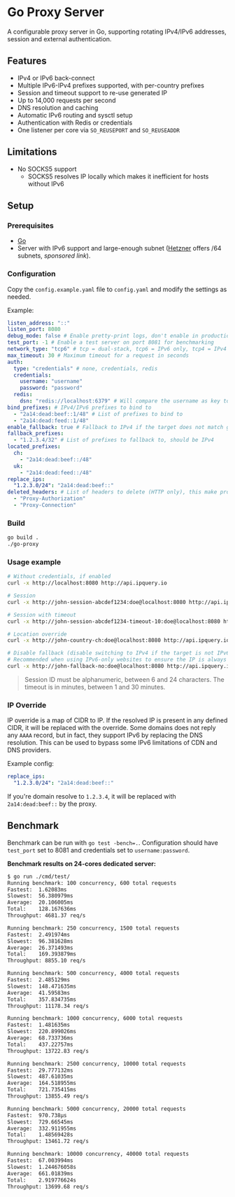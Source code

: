 # Go Proxy Server

A configurable proxy server in Go, supporting rotating IPv4/IPv6 addresses, session and external authentication.

## Features

- IPv4 or IPv6 back-connect
- Multiple IPv6-IPv4 prefixes supported, with per-country prefixes
- Session and timeout support to re-use generated IP
- Up to 14,000 requests per second
- DNS resolution and caching
- Automatic IPv6 routing and sysctl setup
- Authentication with Redis or credentials
- One listener per core via `SO_REUSEPORT` and `SO_REUSEADDR`

## Limitations

- No SOCKS5 support
  - SOCKS5 resolves IP locally which makes it inefficient for hosts without IPv6

## Setup

### Prerequisites

- [Go](https://golang.org/dl/)
- Server with IPv6 support and large-enough subnet ([Hetzner](https://hetzner.cloud/?ref=BV2rohR8OBWQ) offers /64 subnets, *sponsored link*).

### Configuration

Copy the `config.example.yaml` file to `config.yaml` and modify the settings as needed.

Example:
```yaml
listen_address: "::"
listen_port: 8080
debug_mode: false # Enable pretty-print logs, don't enable in production
test_port: -1 # Enable a test server on port 8081 for benchmarking
network_type: "tcp6" # tcp = dual-stack, tcp6 = IPv6 only, tcp4 = IPv4 only
max_timeout: 30 # Maximum timeout for a request in seconds
auth:
  type: "credentials" # none, credentials, redis
  credentials:
    username: "username"
    password: "password"
  redis:
    dsn: "redis://localhost:6379" # Will compare the username as key to the password
bind_prefixes: # IPv4/IPv6 prefixes to bind to
  - "2a14:dead:beef::1/48" # List of prefixes to bind to
  - "2a14:dead:feed::1/48"
enable_fallback: true # Fallback to IPv4 if the target does not match generated IP family above
fallback_prefixes:
  - "1.2.3.4/32" # List of prefixes to fallback to, should be IPv4
located_prefixes:
  ch:
    - "2a14:dead:beef::/48"
  uk:
    - "2a14:dead:feed::/48"
replace_ips:
  "1.2.3.0/24": "2a14:dead:beef::"
deleted_headers: # List of headers to delete (HTTP only), this make proxy anonymous
  - "Proxy-Authorization"
  - "Proxy-Connection"
```

### Build

```bash
go build .
./go-proxy
```

### Usage example

```bash
# Without credentials, if enabled
curl -x http://localhost:8080 http://api.ipquery.io

# Session
curl -x http://john-session-abcdef1234:doe@localhost:8080 http://api.ipquery.io

# Session with timeout
curl -x http://john-session-abcdef1234-timeout-10:doe@localhost:8080 http://api.ipquery.io

# Location override
curl -x http://john-country-ch:doe@localhost:8080 http://api.ipquery.io

# Disable fallback (disable switching to IPv4 if the target is not IPv6-capable)
# Recommended when using IPv6-only websites to ensure the IP is always IPv6
curl -x http://john-fallback-no:doe@localhost:8080 http://api.ipquery.io
```

> Session ID must be alphanumeric, between 6 and 24 characters.
> The timeout is in minutes, between 1 and 30 minutes.

### IP Override

IP override is a map of CIDR to IP.
If the resolved IP is present in any defined CIDR, it will be replaced with the override.
Some domains does not reply any `AAAA` record, but in fact, they support IPv6 by replacing the DNS resolution.
This can be used to bypass some IPv6 limitations of CDN and DNS providers.

Example config:
```yaml
replace_ips:
  "1.2.3.0/24": "2a14:dead:beef::"
```

If you're domain resolve to `1.2.3.4`, it will be replaced with `2a14:dead:beef::` by the proxy.


## Benchmark

Benchmark can be run with `go test -bench=.`. Configuration should have `test_port` set to 8081 and credentials
set to `username:password`.

**Benchmark results on 24-cores dedicated server:**
```sh
$ go run ./cmd/test/
Running benchmark: 100 concurrency, 600 total requests
Fastest:  1.62083ms
Slowest:  56.380979ms
Average:  20.106005ms
Total:    128.167636ms
Throughput: 4681.37 req/s

Running benchmark: 250 concurrency, 1500 total requests
Fastest:  2.491974ms
Slowest:  96.381628ms
Average:  26.371493ms
Total:    169.393879ms
Throughput: 8855.10 req/s

Running benchmark: 500 concurrency, 4000 total requests
Fastest:  2.485129ms
Slowest:  148.471635ms
Average:  41.59583ms
Total:    357.834735ms
Throughput: 11178.34 req/s

Running benchmark: 1000 concurrency, 6000 total requests
Fastest:  1.481635ms
Slowest:  220.899026ms
Average:  68.733736ms
Total:    437.22757ms
Throughput: 13722.83 req/s

Running benchmark: 2500 concurrency, 10000 total requests
Fastest:  29.777132ms
Slowest:  487.61035ms
Average:  164.518955ms
Total:    721.735415ms
Throughput: 13855.49 req/s

Running benchmark: 5000 concurrency, 20000 total requests
Fastest:  970.738µs
Slowest:  729.66545ms
Average:  332.911955ms
Total:    1.48569428s
Throughput: 13461.72 req/s

Running benchmark: 10000 concurrency, 40000 total requests
Fastest:  67.003994ms
Slowest:  1.244676058s
Average:  661.01839ms
Total:    2.919776624s
Throughput: 13699.68 req/s
```